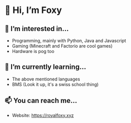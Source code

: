 # 👋 Hi, I’m Foxy
## 👀 I’m interested in...
- Programming, mainly with Python, Java and Javascript
- Gaming (Minecraft and Factorio are cool games)
- Hardware is pog too
## 🌱 I’m currently learning...
- The above mentioned languages
- BMS (Look it up, it's a swiss school thing)
## 📫 You can reach me...
- Website: https://royalfoxy.xyz

<!---
RoyalFoxy/RoyalFoxy is a ✨ special ✨ repository because its `README.md` (this file) appears on your GitHub profile.
You can click the Preview link to take a look at your changes.
--->

